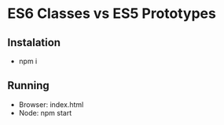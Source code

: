 # ES6 Classes vs ES5 Prototypes #

## Instalation ##
- npm i

## Running ##
- Browser: index.html
- Node: npm start